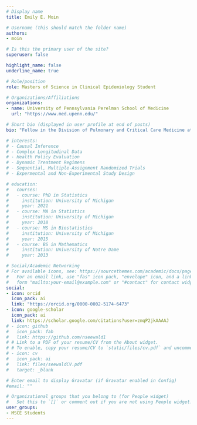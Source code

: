 ```yaml
---
# Display name
title: Emily E. Moin

# Username (this should match the folder name)
authors:
- moin

# Is this the primary user of the site?
superuser: false

highlight_name: false
underline_name: true

# Role/position
role: Masters of Science in Clinical Epidemiology Student

# Organizations/Affiliations
organizations:
- name: University of Pennsylvania Perelman School of Medicine
  url: "https://www.med.upenn.edu/"

# Short bio (displayed in user profile at end of posts)
bio: "Fellow in the Division of Pulmonary and Critical Care Medicine at the Hospital of the University of Pennsylvania"

# interests:
# - Causal Inference
# - Complex Longitudinal Data
# - Health Policy Evaluation
# - Dynamic Treatment Regimens
# - Sequential, Multiple-Assignment Randomized Trials
# - Expermental and Non-Experimental Study Design

# education:
#   courses:
#   - course: PhD in Statistics
#     institution: University of Michigan
#     year: 2021
#   - course: MA in Statistics
#     institution: University of Michigan
#     year: 2018
#   - course: MS in Biostatistics
#     institution: University of Michigan
#     year: 2015
#   - course: BS in Mathematics
#     institution: University of Notre Dame
#     year: 2013

# Social/Academic Networking
# For available icons, see: https://sourcethemes.com/academic/docs/page-builder/#icons
#   For an email link, use "fas" icon pack, "envelope" icon, and a link in the
#   form "mailto:your-email@example.com" or "#contact" for contact widget.
social:
- icon: orcid
  icon_pack: ai
  link: "https://orcid.org/0000-0002-5174-6473"
- icon: google-scholar
  icon_pack: ai
  link: https://scholar.google.com/citations?user=zmqP2jkAAAAJ
# - icon: github
#   icon_pack: fab
#   link: https://github.com/nseewald1
# # Link to a PDF of your resume/CV from the About widget.
# # To enable, copy your resume/CV to `static/files/cv.pdf` and uncomment the lines below.
# - icon: cv
#   icon_pack: ai
#   link: files/seewaldCV.pdf
#   target: _blank

# Enter email to display Gravatar (if Gravatar enabled in Config)
#email: ""

# Organizational groups that you belong to (for People widget)
#   Set this to `[]` or comment out if you are not using People widget.
user_groups:
- MSCE Students
---
```

